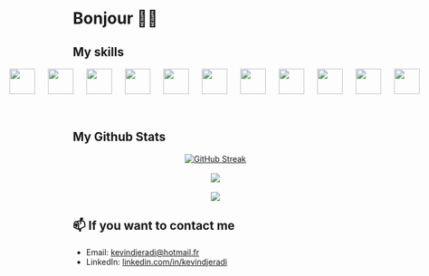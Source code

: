 # Bonjour 👋😄

## My skills

<div style="display: flex; justify-content: center; align-items: center; gap: 20px;">
    <a href="https://flutter.dev" target="_blank" style="text-decoration: none; display: inline-block;">
      <img align="left" src="https://storage.googleapis.com/cms-storage-bucket/0dbfcc7a59cd1cf16282.png" height="45" width="45" style="display: block;"/>
    </a>
    <a href="https://vuejs.org" target="_blank" style="text-decoration: none; display: inline-block;">
      <img align="left" src="https://upload.wikimedia.org/wikipedia/commons/thumb/9/95/Vue.js_Logo_2.svg/2367px-Vue.js_Logo_2.svg.png" height="45" width="45" style="display: block;"/>
    </a>
    <a href="https://www.php.net" target="_blank" style="text-decoration: none; display: inline-block;">
      <img align="left" src="https://upload.wikimedia.org/wikipedia/commons/thumb/2/27/PHP-logo.svg/2545px-PHP-logo.svg.png" height="45" width="45" style="display: block;"/>
    </a>
    <a href="https://nodejs.org" target="_blank" style="text-decoration: none; display: inline-block;">
      <img align="left" src="https://upload.wikimedia.org/wikipedia/commons/thumb/d/d9/Node.js_logo.svg/langfr-2545px-Node.js_logo.svg.png" height="45" width="45" style="display: block;"/>
    </a>
    <a href="https://laravel.com" target="_blank" style="text-decoration: none; display: inline-block;">
      <img align="left" src="https://assets-v2.lottiefiles.com/a/639784ea-1171-11ee-aea8-735bf223615c/IyZGK6hpdA.gif" height="45" width="45" style="display: block;"/>
    </a>
    <a href="https://www.javascript.com" target="_blank" style="text-decoration: none; display: inline-block;">
      <img align="left" src="https://upload.wikimedia.org/wikipedia/commons/thumb/6/6a/JavaScript-logo.png/450px-JavaScript-logo.png" height="45" width="45" style="display: block;"/>
    </a>
    <a href="https://kotlinlang.org" target="_blank" style="text-decoration: none; display: inline-block;">
      <img align="left" src="https://img-blog.csdnimg.cn/img_convert/273cc3a18ff3e383ffb9a246aeb96fb5.gif" height="45" width="45" style="display: block;"/>
    </a>
    <a href="https://www.mongodb.com" target="_blank" style="text-decoration: none; display: inline-block;">
      <img align="left" src="https://w7.pngwing.com/pngs/956/695/png-transparent-mongodb-original-wordmark-logo-icon-thumbnail.png" height="45" width="45" style="display: block;"/>
    </a>
    <a href="https://html.com" target="_blank" style="text-decoration: none; display: inline-block;">
      <img align="left" src="https://upload.wikimedia.org/wikipedia/commons/thumb/6/61/HTML5_logo_and_wordmark.svg/1280px-HTML5_logo_and_wordmark.svg.png" height="45" width="45" style="display: block;"/>
    </a>
    <a href="https://www.w3.org/Style/CSS/Overview.en.html" target="_blank" style="text-decoration: none; display: inline-block;">
      <img align="left" src="https://upload.wikimedia.org/wikipedia/commons/thumb/d/d5/CSS3_logo_and_wordmark.svg/800px-CSS3_logo_and_wordmark.svg.png" height="45" width="45" style="display: block;"/>
    </a>
    <a href="https://reactjs.org" target="_blank" style="text-decoration: none; display: inline-block;">
      <img align="left" src="https://devtechnosys.com/insights/wp-content/uploads/2023/01/giphy.gif" height="45" width="45" style="display: block;"/>
    </a>
  </div>
<br><br>

## My Github Stats

<div align="center">
  <a href="https://git.io/streak-stats"><img src="https://streak-stats.demolab.com?user=kevindjeradi&theme=radical&border_radius=10&date_format=j%20M%5B%20Y%5D" alt="GitHub Streak" /></a>
</div>
<br/>
<div align="center">
  <a href="https://github.com/anuraghazra/github-readme-stats">
    <img src="https://github-readme-stats.vercel.app/api?username=kevindjeradi&show_icons=true&count_private=true&include_all_commits=true&hide_rank=false&hide=prs,issues,contribs&theme=radical&custom_title=Kevin%20Hamza%27s%20commits%20for%20the%20last%20year&rank_icon=github" />
  </a>
</div>
<br/>
<div align="center">
  <a href="https://github.com/anuraghazra/convoychat">
    <img src="https://github-readme-stats.vercel.app/api/top-langs/?username=kevindjeradi&langs_count=7&layout=donut-vertical&theme=radical&custom_title=Kevin%20Hamza%27s%20langages&card_width=320" />
  </a>
</div>

## 📫 If you want to contact me 

- Email: [kevindjeradi@hotmail.fr](mailto:kevindjeradi@hotmail.fr)
- LinkedIn: [linkedin.com/in/kevindjeradi](https://fr.linkedin.com/in/kevin-djeradi-012067105)

<!--
**kevindjeradi/kevindjeradi** is a ✨ _special_ ✨ repository because its `README.md` (this file) appears on your GitHub profile.

Here are some ideas to get you started:

- 🔭 I’m currently working on ...
- 🌱 I’m currently learning ...
- 👯 I’m looking to collaborate on ...
- 🤔 I’m looking for help with ...
- 💬 Ask me about ...
- 📫 How to reach me: ...
- 😄 Pronouns: ...
- ⚡ Fun fact: ...
-->
